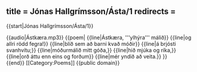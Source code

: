 title = Jónas Hallgrímsson/Ásta/1
redirects =
---

{{start|Jónas Hallgrímsson/Ásta/1}}
<div data-translate="true" data-audio-file="Ástkæra.mp3">
{{audio|Ástkæra.mp3}}
{{poem|
{{line|Ástkæra, '''ylhýra''' málið}}
{{line|og allri rödd fegra!}}
{{line|blíð sem að barni kvað móðir}}
{{line|á brjósti svanhvítu;}}
{{line|móðurmálið mitt góða,}}
{{line|hið mjúka og ríka,}}
{{line|orð áttu enn eins og forðum}}
{{line|mér yndið að veita.}}
}}
</div>
{{end}}
<noinclude>
[[Category:Poems]]
</noinclude>
<noinclude>{{public domain}}</noinclude>